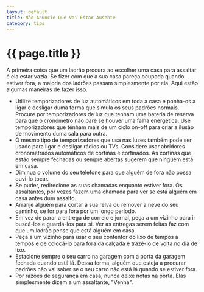 ```yaml
---
layout: default
title: Não Anuncie Que Vai Estar Ausente
category: tips
---
```


# {{ page.title }}

A primeira coisa que um ladrão procura ao escolher uma casa para assaltar é ela estar vazia. Se fizer com que a sua casa pareça ocupada quando estiver fora, a maioria dos ladrões passam simplesmente por ela. Aqui estão algumas maneiras de fazer isso.

* Utilize temporizadores de luz automáticos em toda a casa e ponha-os a ligar e desligar duma forma que simula os seus padrões normais. Procure por temporizadores de luz que tenham uma bateria de reserva para que o cronómetro não pare se houver uma falha energética. Use temporizadores que tenham mais de um ciclo on-off para criar a ilusão de movimento duma sala para outra.
* O mesmo tipo de temporizadores que usa nas luzes também pode ser usado para ligar e desligar rádios ou TVs.
Considere usar abridores cronometrados automáticos de cortinas e cortinados. As cortinas que estão sempre fechadas ou sempre abertas sugerem que ninguém está em casa.
* Diminua o volume do seu telefone para que alguém de fora não possa ouvi-lo tocar.
* Se puder, redirecione as suas chamadas enquanto estiver fora. Os assaltantes, por vezes fazem uma chamada para ver se está alguém em casa antes dum assalto.
* Arranje alguém para cortar a sua relva ou remover a neve do seu caminho, se for para fora por um longo período.
* Em vez de parar a entrega de correio e jornal, peça a um vizinho para ir buscá-los e guardá-los para si. Ver as entregas serem feitas faz com que um ladrão pense que está alguém em casa.
* Peça a um vizinho para usar o seu contentor do lixo de tempos a tempos e de colocá-lo para fora da calçada e trazê-lo de volta no dia de lixo.
* Estacione sempre o seu carro na garagem com a porta da garagem fechada quando está lá. Dessa forma, alguém que esteja a procurar padrões não vai saber se o seu carro não está lá quando se estiver fora.
* Por razões de segurança em casa, nunca deixe notas na porta. Elas simplesmente dizem a um assaltante, "Venha".
